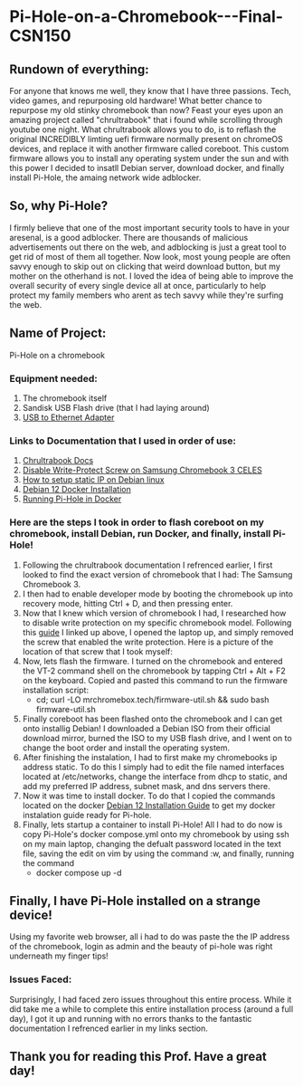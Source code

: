 # Pi-Hole-on-a-Chromebook---Final-CSN150
## Rundown of everything:
For anyone that knows me well, they know that I have three passions. Tech, video games, and repurposing old hardware! What better chance to repurpose my old stinky chromebook than now? Feast your eyes upon an amazing project called "chrultrabook" that i found while scrolling through youtube one night. What chrultrabook allows you to do, is to reflash the original INCREDIBLY limting uefi firmware normally present on chromeOS devices, and replace it with another firmware called coreboot. This custom firmware allows you to install any operating system under the sun and with this power I decided to insatll Debian server, download docker, and finally install Pi-Hole, the amaing network wide adblocker.
## So, why Pi-Hole?
I firmly believe that one of the most important security tools to have in your aresenal, is a good adblocker. There are thousands of malicious advertisements out there on the web, and adblocking is just a great tool to get rid of most of them all together. Now look, most young people are often savvy enough to skip out on clicking that weird download button, but my mother on the otherhand is not. I loved the idea of being able to improve the overall security of every single device all at once, particularly to help protect my family members who arent as tech savvy while they're surfing the web.

## Name of Project:
Pi-Hole on a chromebook
### Equipment needed:
1. The chromebook itself
2. Sandisk USB Flash drive (that I had laying around)
3. [USB to Ethernet Adapter](https://www.amazon.com/USB-Ethernet-Adapter-Gigabit-Switch/dp/B09GRL3VCN/ref=sr_1_4?crid=30CWKI378JWHR&dib=eyJ2IjoiMSJ9.QCN-6MlAIK3XarnN3gP4fLbrMEAm52ww8ZoRwiIWI4saSq457syxb6VuKhrTKz_w0lEv1nZBh5tP8HAJrBxvmuV4a5rTTm7YsEr4yF2r0Q2M-anX1NXQPOUMzdsk8lwA_sdDtz0tliGR87IyIPwLnO-WjX5a1VDSIgU1OH3eHJDzFNLU-EVxinkDl53n8UjhiqIJeFYUdnsAFtKyXVQaPYXRkkEidw0SfwnKNAMRKMk.rghjz-2dPzFUxpbcGNH-HBJudSpe3xKmQbk7CUXLKj4&dib_tag=se&keywords=usb%2Bto%2Bethernet%2Badapter&qid=1715213440&sprefix=usb%2Bto%2Bthern%2Caps%2C157&sr=8-4&th=1)
### Links to Documentation that I used in order of use:
1. [Chrultrabook Docs](https://docs.chrultrabook.com/)
2. [Disable Write-Protect Screw on Samsung Chromebook 3 CELES](https://maxwyb.github.io/linux/2016/11/05/chromebook-write-protection.html)
3. [How to setup static IP on Debian linux](https://www.cyberciti.biz/faq/add-configure-set-up-static-ip-address-on-debianlinux/)
4. [Debian 12 Docker Installation](https://docs.docker.com/engine/install/debian/#install-using-the-repository)
5. [Running Pi-Hole in Docker](https://github.com/pi-hole/docker-pi-hole/#running-pi-hole-docker)
### Here are the steps I took in order to flash coreboot on my chromebook, install Debian, run Docker, and finally, install Pi-Hole!
1. Following the chrultrabook documentation I refrenced earlier, I first looked to find the exact version of chromebook that I had: The Samsung Chromebook 3.
2. I then had to enable developer mode by booting the chromebook up into recovery mode, hitting Ctrl + D, and then pressing enter. 
3. Now that I knew which version of chromebook I had, I researched how to disable write protection on my specific chromebook model. Following this [guide](https://maxwyb.github.io/linux/2016/11/05/chromebook-write-protection.html) I linked up above, I opened the laptop up, and simply removed the screw that enabled the write protection. Here is a picture of the location of that screw that I took myself:
4. Now, lets flash the firmware. I turned on the chromebook and entered the VT-2 command shell on the chromebook by tapping Ctrl + Alt + F2 on the keyboard. Copied and pasted this command to run the firmware installation script:
   * cd; curl -LO mrchromebox.tech/firmware-util.sh && sudo bash firmware-util.sh
5. Finally coreboot has been flashed onto the chromebook and I can get onto installig Debian! I downloaded a Debian ISO from their official download mirror, burned the ISO to my USB flash drive, and I went on to change the boot order and install the operating system.
6. After finishing the instalation, I had to first make my chromebooks ip address static. To do this I simply had to edit the file named interfaces located at /etc/networks, change the interface from dhcp to static, and add my preferred IP address, subnet mask, and dns servers there.
7. Now it was time to install docker. To do that I copied the commands located on the docker [Debian 12 Installation Guide](https://docs.docker.com/engine/install/debian/#install-using-the-repository) to get my docker instalation guide ready for Pi-hole.
8. Finally, lets startup a container to install Pi-Hole! All I had to do now is copy Pi-Hole's docker compose.yml onto my chromebook by using ssh on my main laptop, changing the defualt password located in the text file, saving the edit on vim by using the command :w, and finally, running the command
   * docker compose up -d
## Finally, I have Pi-Hole installed on a strange device!
Using my favorite web browser, all i had to do was paste the the IP address of the chromebook, login as admin and the beauty of pi-hole was right underneath my finger tips! 
### Issues Faced:
Surprisingly, I had faced zero issues throughout this entire process. While it did take me a while to complete this entire installation process (around a full day), I got it up and running with no errors thanks to the fantastic documentation I refrenced earlier in my links section.

## Thank you for reading this Prof. Have a great day!
